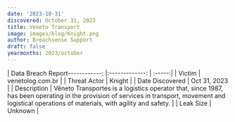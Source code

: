 ```yaml
---
date: '2023-10-31'
discovered: October 31, 2023
title: Veneto Transport
image: images/blog/Knight.png
author: Breachsense Support
draft: false
yearmonths: 2023/october
---
```


| Data Breach Report------------:     |:-------------:    | :-----:|
| Victim      | venetolog.com.br      | 
| Threat Actor      | Knight      | 
| Date Discovered      | Oct 31, 2023      | 
| Description      | Vêneto Transportes is a logistics operator that, since 1987, has been operating in the provision of services in transport, movement and logistical operations of materials, with agility and safety.      | 
| Leak Size      | Unknown      | 

